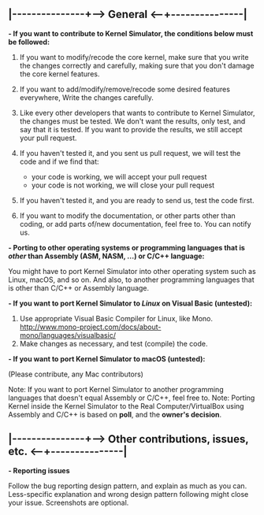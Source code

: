 ## |---------------+--> General <--+---------------|

**- If you want to contribute to Kernel Simulator, the conditions below must be followed:**

1. If you want to modify/recode the core kernel, make sure that you write the changes correctly and carefully, making sure that you don't
   damage the core kernel features.
2. If you want to add/modify/remove/recode some desired features everywhere, Write the changes carefully.
3. Like every other developers that wants to contribute to Kernel Simulator, the changes must be tested. We don't want the results, only test,
   and say that it is tested. If you want to provide the results, we still accept your pull request.
4. If you haven't tested it, and you sent us pull request, we will test the code and if we find that:

   - your code is working, we will accept your pull request
   - your code is not working, we will close your pull request

5. If you haven't tested it, and you are ready to send us, test the code first.
6. If you want to modify the documentation, or other parts other than coding, or add parts of/new documentation, feel free to. You can notify us.


**- Porting to other operating systems or programming languages that is _other_ than Assembly (ASM, NASM, ...) or C/C++ language:**

You might have to port Kernel Simulator into other operating system such as Linux, macOS, and so on. And also, to another programming languages that
is other than C/C++ or Assembly language. 


**- If you want to port Kernel Simulator to _Linux_ on Visual Basic (untested):**

1. Use appropriate Visual Basic Compiler for Linux, like Mono. http://www.mono-project.com/docs/about-mono/languages/visualbasic/
2. Make changes as necessary, and test (compile) the code.


**- If you want to port Kernel Simulator to macOS (untested):**

(Please contribute, any Mac contributors)


Note: If you want to port Kernel Simulator to another programming languages that doesn't equal Assembly or C/C++, feel free to.
Note: Porting Kernel inside the Kernel Simulator to the Real Computer/VirtualBox using Assembly and C/C++ is based on **poll**, and the **owner's decision**.



## |---------------+--> Other contributions, issues, etc. <--+---------------|

**- Reporting issues**

Follow the bug reporting design pattern, and explain as much as you can. Less-specific explanation and wrong design pattern following might close
your issue. Screenshots are optional.
